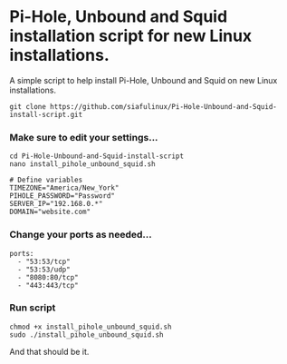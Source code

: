 # Pi-Hole, Unbound and Squid installation script for new Linux installations.

A simple script to help install Pi-Hole, Unbound and Squid on new Linux installations.

    git clone https://github.com/siafulinux/Pi-Hole-Unbound-and-Squid-install-script.git
    
### Make sure to edit your settings...

    cd Pi-Hole-Unbound-and-Squid-install-script
    nano install_pihole_unbound_squid.sh

    # Define variables
    TIMEZONE="America/New_York"
    PIHOLE_PASSWORD="Password"
    SERVER_IP="192.168.0.*"
    DOMAIN="website.com"

### Change your ports as needed...

    ports:
      - "53:53/tcp"
      - "53:53/udp"
      - "8080:80/tcp"
      - "443:443/tcp"

### Run script

    chmod +x install_pihole_unbound_squid.sh
    sudo ./install_pihole_unbound_squid.sh

And that should be it.
